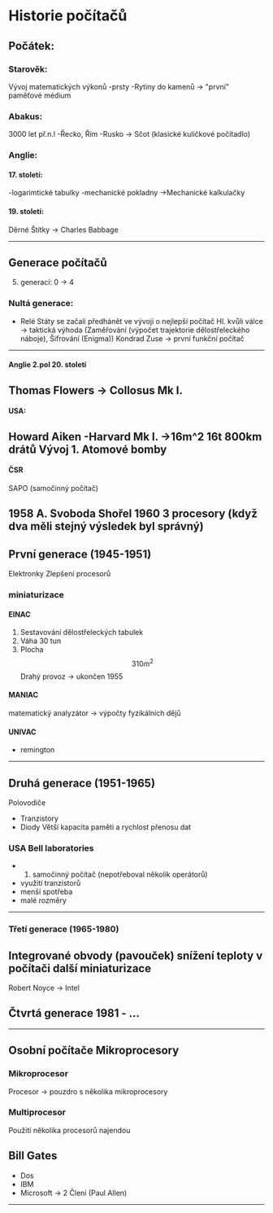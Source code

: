 # Historie počítačů

## Počátek: 
  ### Starověk:
  Vývoj matematických výkonů
  -prsty
  -Rytiny do kamenů -> "první" paměťové médium
  
   ### Abakus:
   3000 let př.n.l
   -Řecko, Řím
   -Rusko -> Sčot
   (klasické kuličkové počítadlo)
   
   ### Anglie:
   #### 17. století:
   -logarimtické tabulky
   -mechanické pokladny
   			->Mechanické kalkulačky

   #### 19. století:
   Děrné Štítky -> Charles Babbage
   
---
## Generace počítačů
5. generací: 0 -> 4


### Nultá generace:
- Relé
Státy se začali předhánět ve vývoji o nejlepší počítač
Hl. kvůli válce -> taktická výhoda
(Zaměřování (výpočet trajektorie dělostřeleckého náboje), Šifrování (Enigma))
Kondrad Zuse -> první funkční počítač
---
#### Anglie 2.pol 20. století
Thomas Flowers -> Collosus Mk I. 
---
#### USA:
Howard Aiken
 -Harvard Mk I. ->16m^2 16t 800km drátů
Vývoj 1. Atomové bomby
---
#### ČSR
SAPO (samočinný počítač)

1958
A. Svoboda
Shořel 1960
3 procesory (když dva měli stejný výsledek byl správný)
---
## První generace (1945-1951)
Elektronky
Zlepšení procesorů
### miniaturizace
#### EINAC
1. Sestavování dělostřeleckých tabulek
2. Váha 30 tun
3. Plocha $$310 m^2$$
Drahý provoz -> ukončen 1955
#### MANIAC
matematický analyzátor -> výpočty fyzikálních dějů
#### UNIVAC
- remington
---
## Druhá generace (1951-1965)
Polovodiče
  - Tranzistory
  - Diody
Větší kapacita paměti a rychlost přenosu dat

### USA Bell laboratories
 - 1. samočinný počítač (nepotřeboval několik operátorů)
 - využití tranzistorů
 - menší spotřeba
 - malé rozměry
 ---
### Třetí generace (1965-1980)
Integrované obvody (pavouček)
snížení teploty v počítači
další miniaturizace
---
Robert Noyce -> Intel
 

## Čtvrtá generace 1981 - ...
---
Osobní počítače
Mikroprocesory
---
### Mikroprocesor
Procesor -> pouzdro s několika mikroprocesory
### Multiprocesor
Použití několika procesorů najendou
## Bill Gates
- Dos
- IBM
- Microsoft -> 2 Členi (Paul Allen)
---